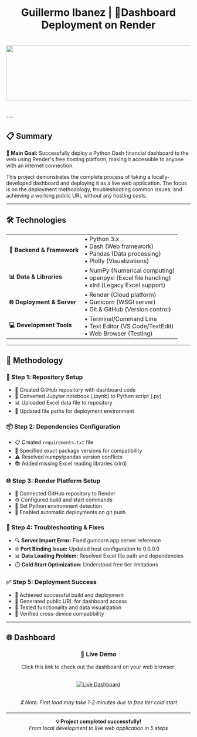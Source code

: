 <div align="center">
  <h1>Guillermo Ibanez | 🚀Dashboard Deployment on Render</h1>
  <h1><img src="https://user-images.githubusercontent.com/74038190/221352987-68da234d-4d62-4e9d-9d7f-098dc657c2dc.gif" width="700" height="150"></h1>
</div>


<br>
---

## 📋 Summary

<p>
  <strong>🎯 Main Goal:</strong> Successfully deploy a Python Dash financial dashboard to the web using Render's free hosting platform, making it accessible to anyone with an internet connection.
</p>

<p>
  This project demonstrates the complete process of taking a locally-developed dashboard and deploying it as a live web application. The focus is on the deployment methodology, troubleshooting common issues, and achieving a working public URL without any hosting costs.
</p>

---

## 🛠️ Technologies

<table>
  <tr>
    <td><strong>🐍 Backend & Framework</strong></td>
    <td>
      • Python 3.x<br>
      • Dash (Web framework)<br>
      • Pandas (Data processing)<br>
      • Plotly (Visualizations)
    </td>
  </tr>
  <tr>
    <td><strong>📊 Data & Libraries</strong></td>
    <td>
      • NumPy (Numerical computing)<br>
      • openpyxl (Excel file handling)<br>
      • xlrd (Legacy Excel support)
    </td>
  </tr>
  <tr>
    <td><strong>🌐 Deployment & Server</strong></td>
    <td>
      • Render (Cloud platform)<br>
      • Gunicorn (WSGI server)<br>
      • Git & GitHub (Version control)
    </td>
  </tr>
  <tr>
    <td><strong>💻 Development Tools</strong></td>
    <td>
      • Terminal/Command Line<br>
      • Text Editor (VS Code/TextEdit)<br>
      • Web Browser (Testing)
    </td>
  </tr>
</table>

---

## 📝 Methodology

### **🔧 Step 1: Repository Setup**
- 📁 Created GitHub repository with dashboard code
- 📄 Converted Jupyter notebook (.ipynb) to Python script (.py)
- 📊 Uploaded Excel data file to repository
- 🔗 Updated file paths for deployment environment

### **📦 Step 2: Dependencies Configuration**
- 📋 Created `requirements.txt` file
- 🔧 Specified exact package versions for compatibility
- ⚠️ Resolved numpy/pandas version conflicts
- 📚 Added missing Excel reading libraries (xlrd)

### **🌐 Step 3: Render Platform Setup**
- 🔗 Connected GitHub repository to Render
- ⚙️ Configured build and start commands
- 🐍 Set Python environment detection
- 🔄 Enabled automatic deployments on git push

### **🐛 Step 4: Troubleshooting & Fixes**
- 🔍 **Server Import Error:** Fixed gunicorn app:server reference
- 🌐 **Port Binding Issue:** Updated host configuration to 0.0.0.0
- 📊 **Data Loading Problem:** Resolved Excel file path and dependencies
- ⏱️ **Cold Start Optimization:** Understood free tier limitations

### **✅ Step 5: Deployment Success**
- 🎉 Achieved successful build and deployment
- 🔗 Generated public URL for dashboard access
- 🧪 Tested functionality and data visualization
- 📱 Verified cross-device compatibility

---

## 🌐 Dashboard

<div align="center">
  <h3>🎯 Live Demo</h3>
  <p>Click this link to check out the dashboard on your web browser:</p>
  <br>
  <a href="http://18.196.82.106:8000/" target="_blank">
    <img src="https://img.shields.io/badge/🚀%20View%20Live%20Dashboard-Visit%20Now-brightgreen?style=for-the-badge" alt="Live Dashboard">
  </a>
  <br><br>
  <p><em>⏳ Note: First load may take 1-2 minutes due to free tier cold start</em></p>
</div>

---

<div align="center">
  <p>
    <strong>💡 Project completed successfully!</strong><br>
    <em>From local development to live web application in 5 steps</em>
  </p>
</div>
